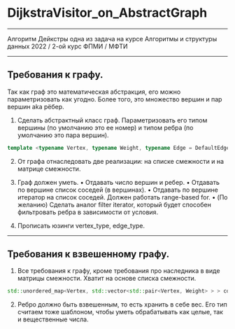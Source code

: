 # DijkstraVisitor_on_AbstractGraph

---

Алгоритм Дейкстры одна из задача на курсе Алгоритмы и структуры данных 2022 / 2-ой курс ФПМИ / МФТИ

---
## Требования к графу.

Так как граф это математическая абстракция, его можно параметризовать как угодно. Более того, это множество вершин и пар вершин aka рёбер.

1. Сделать абстрактный класс граф. Параметризовать его типом вершины (по умолчанию это ее номер) и типом ребра (по умолчанию это пара вершин).
```c++
template <typename Vertex, typename Weight, typename Edge = DefaultEdge<Vertex, Weight> >
```
2. От графа отнаследовать две реализации: на списке смежности и на матрице смежности.
3. Граф должен уметь.
• Отдавать число вершин и ребер.
• Отдавать по вершине список соседей (в вершинах).
• Отдавать по вершине итератор на список соседей. Должен работать range-based for.
• (По желанию) Сделать аналог filter iterator, который будет способен фильтровать ребра
в зависимости от условия.

4. Прописать юзинги vertex_type, edge_type.

---

## Требования к взвешенному графу.

1. Все требования к графу, кроме требования про наследника в виде матрицы смежности. Хватит на основе списка смежности.
```c++
std::unordered_map<Vertex, std::vector<std::pair<Vertex, Weight> > > connections;
```
2. Ребро должно быть взвешенным, то есть хранить в себе вес. Его тип считаем тоже шаблоном, чтобы уметь обрабатывать как целые, так и вещественные числа.

